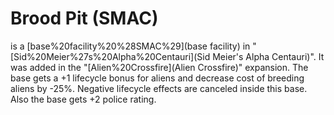 # Brood Pit (SMAC)

 is a [base%20facility%20%28SMAC%29](base facility) in "[Sid%20Meier%27s%20Alpha%20Centauri](Sid Meier's Alpha Centauri)". It was added in the "[Alien%20Crossfire](Alien Crossfire)" expansion. The base gets a +1 lifecycle bonus for aliens and decrease cost of breeding aliens by -25%. Negative lifecycle effects are canceled inside this base. Also the base gets +2 police rating.